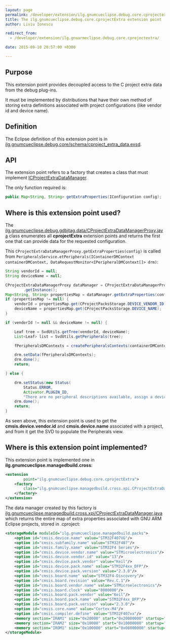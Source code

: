 ```yaml
---
layout: page
permalink: /developer/extension/ilg.gnumcueclipse.debug.core.cprojectextra/
title: The ilg.gnumcueclipse.debug.core.cprojectExtra extension point
author: Liviu Ionescu

redirect_from:
  - /developer/extension/ilg.gnuarmeclipse.debug.core.cprojectextra/

date: 2015-09-10 20:57:00 +0300

---
```


## Purpose

This extension point provides decoupled access to the C project extra data from the debug plug-ins.

It must be implemented by distributions that have their own method of storing extra definitions associated with project configurations (like vendor id and device name).

## Definition

The Eclipse definition of this extension point is in [ilg.gnumcueclipse.debug.core/schema/cproject_extra_data.exsd](https://github.com/gnuarmeclipse/plug-ins/blob/develop/bundles/ilg.gnumcueclipse.debug.core/schema/cproject_extra_data.exsd).

## API

The extension point refers to a factory that creates a class that must implement [ICProjectExtraDataManager](https://github.com/gnuarmeclipse/plug-ins/blob/develop/bundles/ilg.gnumcueclipse.debug.core/src/ilg/gnumcueclipse/debug/core/data/ICProjectExtraDataManager.java).

The only function required is:

```java
public Map<String, String> getExtraProperties(IConfiguration config);
```

## Where is this extension point used?

The [ilg.gnumcueclipse.debug.gdbjtag.data/CProjectExtraDataManagerProxy.java](https://github.com/gnuarmeclipse/plug-ins/blob/develop/bundles/ilg.gnumcueclipse.debug.gdbjtag/src/ilg/gnumcueclipse/debug/gdbjtag/data/CProjectExtraDataManagerProxy.java) class enumerates all **cprojectExtra** extension points and returns the first one that can provide data for the requested configuration.

This `CProjectExtraDataManagerProxy.getExtraProperties(config)` is called from `PeripheralsService.etPeripherals(IContainerDMContext containerDMContext, DataRequestMonitor<IPeripheralDMContext[]> drm)`:

```java
String vendorId = null;
String deviceName = null;

CProjectExtraDataManagerProxy dataManager = CProjectExtraDataManagerProxy
        .getInstance();
Map<String, String> propertiesMap = dataManager.getExtraProperties(config);
if (propertiesMap != null) {
    vendorId = propertiesMap.get(CProjectPacksStorage.DEVICE_VENDOR_ID);
    deviceName = propertiesMap.get(CProjectPacksStorage.DEVICE_NAME);
}

if (vendorId != null && deviceName != null) {

    Leaf tree = SvdUtils.getTree(vendorId, deviceName);
    List<Leaf> list = SvdUtils.getPeripherals(tree);

    fPeripheralsDMContexts = createPeripheralsContexts(containerDMContext, list);

    drm.setData(fPeripheralsDMContexts);
    drm.done();
    return;

} else {

    drm.setStatus(new Status(
        Status.ERROR,
        Activator.PLUGIN_ID,
        "There are no peripheral descriptions available, assign a device to the project."));
    drm.done();
    return;
}
```

As seen above, this extension point is used to get the **cmsis.device.vendor.id** and **cmsis.device.name** associated with a project, and from it get the SVD to populate the Peripherals view.

## Where is this extension point implemented?

This extension point is implemented one in **ilg.gnumcueclipse.managedbuild.cross**:

```xml
<extension
        point="ilg.gnumcueclipse.debug.core.cprojectExtra">
    <factory
        class="ilg.gnumcueclipse.managedbuild.cross.xpi.CProjectExtraDataManagerFactory">
    </factory>
</extension>
```

The data manager created by this factory is [ilg.gnumcueclipse.managedbuild.cross.xpi/CProjectExtraDataManager.java](https://github.com/gnuarmeclipse/plug-ins/blob/develop/bundles/ilg.gnumcueclipse.managedbuild.cross/src/ilg/gnumcueclipse/managedbuild/cross/xpi/CProjectExtraDataManager.java) which returns the entire map of extra properties associated with GNU ARM Eclipse projects, stored in .cproject:

```xml
<storageModule moduleId="ilg.gnumcueclipse.managedbuild.packs">
    <option id="cmsis.device.name" value="STM32F407VG"/>
    <option id="cmsis.subfamily.name" value="STM32F407"/>
    <option id="cmsis.family.name" value="STM32F4 Series"/>
    <option id="cmsis.device.vendor.name" value="STMicroelectronics"/>
    <option id="cmsis.device.vendor.id" value="13"/>
    <option id="cmsis.device.pack.vendor" value="Keil"/>
    <option id="cmsis.device.pack.name" value="STM32F4xx_DFP"/>
    <option id="cmsis.device.pack.version" value="2.3.0"/>
    <option id="cmsis.board.name" value="STM32F4-Discovery"/>
    <option id="cmsis.board.revision" value="Rev.C.1"/>
    <option id="cmsis.board.vendor.name" value="STMicroelectronics"/>
    <option id="cmsis.board.clock" value="8000000"/>
    <option id="cmsis.board.pack.vendor" value="Keil"/>
    <option id="cmsis.board.pack.name" value="STM32F4xx_DFP"/>
    <option id="cmsis.board.pack.version" value="2.3.0"/>
    <option id="cmsis.core.name" value="Cortex-M4"/>
    <option id="cmsis.compiler.define" value="STM32F407xx"/>
    <memory section="IRAM1" size="0x20000" start="0x20000000" startup="0"/>
    <memory section="IRAM2" size="0x10000" start="0x10000000" startup="0"/>
    <memory section="IROM1" size="0x100000" start="0x08000000" startup="1"/>
</storageModule>
```
